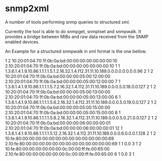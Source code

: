 snmp2xml
========

A number of tools performing snmp queries to structured xml.

Currently the tool is able to do snmpget, snmptset and snmpwalk.
It provides a bridge between MIBs and raw data received from the SNMP enabled devices.

An Example for a structured snmpwalk in xml format is the one bellow.

<?xml version="1.0" ?>
<root>
    <iso oid="1">
        <org oid="1.3">
            <dod oid="1.3.6">
                <internet oid="1.3.6.1">
                    <mgmt oid="1.3.6.1.2">
                        <mib-2 oid="1.3.6.1.2.1">
                            <ipv6MIB oid="1.3.6.1.2.1.55">
                                <ipv6MIBObjects oid="1.3.6.1.2.1.55.1">
                                    <ipv6Forwarding oid="1.3.6.1.2.1.55.1.1">1</ipv6Forwarding>
                                    <ipv6IfTable oid="1.3.6.1.2.1.55.1.5">
                                    </ipv6IfTable>
                                    <ipv6AddrTable oid="1.3.6.1.2.1.55.1.8">
                                    </ipv6AddrTable>
                                    <ipv6RouteTable oid="1.3.6.1.2.1.55.1.11">
                                    </ipv6RouteTable>
                                    <ipv6NetToMediaTable oid="1.3.6.1.2.1.55.1.12">
                                    </ipv6NetToMediaTable>
                                </ipv6MIBObjects>
                            </ipv6MIB>
                        </mib-2>
                    </mgmt>
                    <private oid="1.3.6.1.4">
                        <enterprises oid="1.3.6.1.4.1">
                            <cisco oid="1.3.6.1.4.1.9">
                                <ciscoExperiment oid="1.3.6.1.4.1.9.10">
                                    <ciscoIetfIpMIB oid="1.3.6.1.4.1.9.10.86">
                                        <ciscoIetfIpMIBObjects oid="1.3.6.1.4.1.9.10.86.1">
                                            <cIp oid="1.3.6.1.4.1.9.10.86.1.1">
                                                <cIpAddressTable oid="1.3.6.1.4.1.9.10.86.1.1.2">
                                                    <cIpAddressEntry oid="1.3.6.1.4.1.9.10.86.1.1.2.1">
                                                        <index name="cIpAddressAddrType" syntax="INTEGER" oid="1.3.6.1.4.1.9.10.86.1.1.2.1.1">2</index>
                                                        <!--cIpAddressAddr ==2001:0470:1f0b:0abd:0000:0000:0000:0010-->
                                                        <!--ne moga da razbera zashto pri nas zapochva s 10.... -->
                                                        <!-- moje bi e dobre da se dobavi i Permission 	v sluchaia not-accessible-->
                                                        <index name="cIpAddressAddr" syntax="OCTET STRING" oid="1.3.6.1.4.1.9.10.86.1.1.2.1.2">10:20:01:04:70:1f:0b:0a:bd:00:00:00:00:00:00:00:10</index>
                                                        <instance instanceIndex="1" instanceName="cIpAddressAddrType.cIpAddressAddr">2.10:20:01:04:70:1f:0b:0a:bd:00:00:00:00:00:00:00:10</instance>
                                                        <cIpAddressIfIndex oid="1.3.6.1.4.1.9.10.86.1.1.2.1.3.2.16.32.1.4.112.31.11.10.189.0.0.0.0.0.0.0.16">1</cIpAddressIfIndex>
                                                        <cIpAddressType oid="1.3.6.1.4.1.9.10.86.1.1.2.1.4.2.16.32.1.4.112.31.11.10.189.0.0.0.0.0.0.0.16">1</cIpAddressType>
                                                        <cIpAddressPrefix oid="1.3.6.1.4.1.9.10.86.1.1.2.1.5.2.16.32.1.4.112.31.11.10.189.0.0.0.0.0.0.0.16">1.3.6.1.4.1.9.10.86.1.1.1.1.5.1.2.16.32.1.4.112.31.11.10.189.0.0.0.0.0.0.0.0.96</cIpAddressPrefix>
                                                        <cIpAddressOrigin oid="1.3.6.1.4.1.9.10.86.1.1.2.1.6.2.16.32.1.4.112.31.11.10.189.0.0.0.0.0.0.0.16">2</cIpAddressOrigin>
                                                        <cIpAddressStatus oid="1.3.6.1.4.1.9.10.86.1.1.2.1.7.2.16.32.1.4.112.31.11.10.189.0.0.0.0.0.0.0.16">1</cIpAddressStatus>
                                                    </cIpAddressEntry>
                                                    <cIpAddressEntry oid="1.3.6.1.4.1.9.10.86.1.1.2.1">
                                                        <index name="cIpAddressAddrType" syntax="INTEGER" oid="1.3.6.1.4.1.9.10.86.1.1.2.1.1">2</index>
                                                        <index name="cIpAddressAddr" syntax="OCTET STRING" oid="1.3.6.1.4.1.9.10.86.1.1.2.1.2">10:20:01:04:70:1f:0b:0a:bd:00:00:00:05:00:12:00:00</index>
                                                        <instance instanceIndex="2" instanceName="cIpAddressAddrType.cIpAddressAddr">2.10:20:01:04:70:1f:0b:0a:bd:00:00:00:05:00:12:00:00</instance>
                                                        <cIpAddressIfIndex oid="1.3.6.1.4.1.9.10.86.1.1.2.1.3.2.16.32.1.4.112.31.11.10.189.0.0.0.5.0.18.0.0">7</cIpAddressIfIndex>
                                                        <cIpAddressType oid="1.3.6.1.4.1.9.10.86.1.1.2.1.4.2.16.32.1.4.112.31.11.10.189.0.0.0.5.0.18.0.0">1</cIpAddressType>
                                                        <cIpAddressPrefix oid="1.3.6.1.4.1.9.10.86.1.1.2.1.5.2.16.32.1.4.112.31.11.10.189.0.0.0.5.0.18.0.0">1.3.6.1.4.1.9.10.86.1.1.1.1.5.7.2.16.32.1.4.112.31.11.10.189.0.0.0.5.0.18.0.0.127</cIpAddressPrefix>
                                                        <cIpAddressOrigin oid="1.3.6.1.4.1.9.10.86.1.1.2.1.6.2.16.32.1.4.112.31.11.10.189.0.0.0.5.0.18.0.0">2</cIpAddressOrigin>
                                                        <cIpAddressStatus oid="1.3.6.1.4.1.9.10.86.1.1.2.1.7.2.16.32.1.4.112.31.11.10.189.0.0.0.5.0.18.0.0">1</cIpAddressStatus>
                                                    </cIpAddressEntry>
                                                    <cIpAddressEntry oid="1.3.6.1.4.1.9.10.86.1.1.2.1">
                                                        <index name="cIpAddressAddrType" syntax="INTEGER" oid="1.3.6.1.4.1.9.10.86.1.1.2.1.1">2</index>
                                                        <index name="cIpAddressAddr" syntax="OCTET STRING" oid="1.3.6.1.4.1.9.10.86.1.1.2.1.2">10:20:01:04:70:1f:0b:0a:bd:00:00:00:05:00:13:00:00</index>
                                                        <instance instanceIndex="3" instanceName="cIpAddressAddrType.cIpAddressAddr">2.10:20:01:04:70:1f:0b:0a:bd:00:00:00:05:00:13:00:00</instance>
                                                        <cIpAddressIfIndex oid="1.3.6.1.4.1.9.10.86.1.1.2.1.3.2.16.32.1.4.112.31.11.10.189.0.0.0.5.0.19.0.0">6</cIpAddressIfIndex>
                                                        <cIpAddressType oid="1.3.6.1.4.1.9.10.86.1.1.2.1.4.2.16.32.1.4.112.31.11.10.189.0.0.0.5.0.19.0.0">1</cIpAddressType>
                                                        <cIpAddressPrefix oid="1.3.6.1.4.1.9.10.86.1.1.2.1.5.2.16.32.1.4.112.31.11.10.189.0.0.0.5.0.19.0.0">1.3.6.1.4.1.9.10.86.1.1.1.1.5.6.2.16.32.1.4.112.31.11.10.189.0.0.0.5.0.19.0.0.127</cIpAddressPrefix>
                                                        <cIpAddressOrigin oid="1.3.6.1.4.1.9.10.86.1.1.2.1.6.2.16.32.1.4.112.31.11.10.189.0.0.0.5.0.19.0.0">2</cIpAddressOrigin>
                                                        <cIpAddressStatus oid="1.3.6.1.4.1.9.10.86.1.1.2.1.7.2.16.32.1.4.112.31.11.10.189.0.0.0.5.0.19.0.0">1</cIpAddressStatus>
                                                    </cIpAddressEntry>
                                                    <cIpAddressEntry oid="1.3.6.1.4.1.9.10.86.1.1.2.1">
                                                        <index name="cIpAddressAddrType" syntax="INTEGER" oid="1.3.6.1.4.1.9.10.86.1.1.2.1.1">2</index>
                                                        <index name="cIpAddressAddr" syntax="OCTET STRING" oid="1.3.6.1.4.1.9.10.86.1.1.2.1.2">10:20:01:04:70:1f:0b:0a:bd:00:00:00:05:00:15:00:00</index>
                                                        <instance instanceIndex="4" instanceName="cIpAddressAddrType.cIpAddressAddr">2.10:20:01:04:70:1f:0b:0a:bd:00:00:00:05:00:15:00:00</instance>
                                                        <cIpAddressIfIndex oid="1.3.6.1.4.1.9.10.86.1.1.2.1.3.2.16.32.1.4.112.31.11.10.189.0.0.0.5.0.21.0.0">8</cIpAddressIfIndex>
                                                        <cIpAddressType oid="1.3.6.1.4.1.9.10.86.1.1.2.1.4.2.16.32.1.4.112.31.11.10.189.0.0.0.5.0.21.0.0">1</cIpAddressType>
                                                        <cIpAddressPrefix oid="1.3.6.1.4.1.9.10.86.1.1.2.1.5.2.16.32.1.4.112.31.11.10.189.0.0.0.5.0.21.0.0">1.3.6.1.4.1.9.10.86.1.1.1.1.5.8.2.16.32.1.4.112.31.11.10.189.0.0.0.5.0.21.0.0.127</cIpAddressPrefix>
                                                        <cIpAddressOrigin oid="1.3.6.1.4.1.9.10.86.1.1.2.1.6.2.16.32.1.4.112.31.11.10.189.0.0.0.5.0.21.0.0">2</cIpAddressOrigin>
                                                        <cIpAddressStatus oid="1.3.6.1.4.1.9.10.86.1.1.2.1.7.2.16.32.1.4.112.31.11.10.189.0.0.0.5.0.21.0.0">1</cIpAddressStatus>
                                                    </cIpAddressEntry>
                                                    <cIpAddressEntry oid="1.3.6.1.4.1.9.10.86.1.1.2.1">
                                                        <index name="cIpAddressAddrType" syntax="INTEGER" oid="1.3.6.1.4.1.9.10.86.1.1.2.1.1">2</index>
                                                        <index name="cIpAddressAddr" syntax="OCTET STRING" oid="1.3.6.1.4.1.9.10.86.1.1.2.1.2">10:20:01:04:70:1f:0b:0a:bd:00:00:00:06:00:00:00:01</index>
                                                        <instance instanceIndex="5" instanceName="cIpAddressAddrType.cIpAddressAddr">2.10:20:01:04:70:1f:0b:0a:bd:00:00:00:06:00:00:00:01</instance>
                                                        <cIpAddressIfIndex oid="1.3.6.1.4.1.9.10.86.1.1.2.1.3.2.16.32.1.4.112.31.11.10.189.0.0.0.6.0.0.0.1">12</cIpAddressIfIndex>
                                                        <cIpAddressType oid="1.3.6.1.4.1.9.10.86.1.1.2.1.4.2.16.32.1.4.112.31.11.10.189.0.0.0.6.0.0.0.1">1</cIpAddressType>
                                                        <cIpAddressPrefix oid="1.3.6.1.4.1.9.10.86.1.1.2.1.5.2.16.32.1.4.112.31.11.10.189.0.0.0.6.0.0.0.1">1.3.6.1.4.1.9.10.86.1.1.1.1.5.12.2.16.32.1.4.112.31.11.10.189.0.0.0.6.0.0.0.1.128</cIpAddressPrefix>
                                                        <cIpAddressOrigin oid="1.3.6.1.4.1.9.10.86.1.1.2.1.6.2.16.32.1.4.112.31.11.10.189.0.0.0.6.0.0.0.1">2</cIpAddressOrigin>
                                                        <cIpAddressStatus oid="1.3.6.1.4.1.9.10.86.1.1.2.1.7.2.16.32.1.4.112.31.11.10.189.0.0.0.6.0.0.0.1">1</cIpAddressStatus>
                                                    </cIpAddressEntry>
                                                    <cIpAddressEntry oid="1.3.6.1.4.1.9.10.86.1.1.2.1">
                                                        <index name="cIpAddressAddrType" syntax="INTEGER" oid="1.3.6.1.4.1.9.10.86.1.1.2.1.1">2</index>
                                                        <index name="cIpAddressAddr" syntax="OCTET STRING" oid="1.3.6.1.4.1.9.10.86.1.1.2.1.2">10:fe:80:00:00:00:00:00:00:00:00:00:00:00:00:00:69</index>
                                                        <instance instanceIndex="6" instanceName="cIpAddressAddrType.cIpAddressAddr">2.10:fe:80:00:00:00:00:00:00:00:00:00:00:00:00:00:69</instance>
                                                        <cIpAddressIfIndex oid="1.3.6.1.4.1.9.10.86.1.1.2.1.3.2.16.254.128.0.0.0.0.0.0.0.0.0.0.0.0.0.105">1</cIpAddressIfIndex>
                                                        <cIpAddressType oid="1.3.6.1.4.1.9.10.86.1.1.2.1.4.2.16.254.128.0.0.0.0.0.0.0.0.0.0.0.0.0.105">1</cIpAddressType>
                                                        <cIpAddressPrefix oid="1.3.6.1.4.1.9.10.86.1.1.2.1.5.2.16.254.128.0.0.0.0.0.0.0.0.0.0.0.0.0.105">0.0</cIpAddressPrefix>
                                                        <cIpAddressOrigin oid="1.3.6.1.4.1.9.10.86.1.1.2.1.6.2.16.254.128.0.0.0.0.0.0.0.0.0.0.0.0.0.105">3</cIpAddressOrigin>
                                                        <cIpAddressStatus oid="1.3.6.1.4.1.9.10.86.1.1.2.1.7.2.16.254.128.0.0.0.0.0.0.0.0.0.0.0.0.0.105">1</cIpAddressStatus>
                                                    </cIpAddressEntry>
                                                    <cIpAddressEntry oid="1.3.6.1.4.1.9.10.86.1.1.2.1">
                                                        <index name="cIpAddressAddrType" syntax="INTEGER" oid="1.3.6.1.4.1.9.10.86.1.1.2.1.1">2</index>
                                                        <index name="cIpAddressAddr" syntax="OCTET STRING" oid="1.3.6.1.4.1.9.10.86.1.1.2.1.2">10:fe:80:00:00:00:00:00:00:0c:00:00:ff:fe:00:65:00</index>
                                                        <instance instanceIndex="7" instanceName="cIpAddressAddrType.cIpAddressAddr">2.10:fe:80:00:00:00:00:00:00:0c:00:00:ff:fe:00:65:00</instance>
                                                        <cIpAddressIfIndex oid="1.3.6.1.4.1.9.10.86.1.1.2.1.3.2.16.254.128.0.0.0.0.0.0.12.0.0.255.254.0.101.0">6</cIpAddressIfIndex>
                                                        <cIpAddressType oid="1.3.6.1.4.1.9.10.86.1.1.2.1.4.2.16.254.128.0.0.0.0.0.0.12.0.0.255.254.0.101.0">1</cIpAddressType>
                                                        <cIpAddressPrefix oid="1.3.6.1.4.1.9.10.86.1.1.2.1.5.2.16.254.128.0.0.0.0.0.0.12.0.0.255.254.0.101.0">0.0</cIpAddressPrefix>
                                                        <cIpAddressOrigin oid="1.3.6.1.4.1.9.10.86.1.1.2.1.6.2.16.254.128.0.0.0.0.0.0.12.0.0.255.254.0.101.0">3</cIpAddressOrigin>
                                                        <cIpAddressStatus oid="1.3.6.1.4.1.9.10.86.1.1.2.1.7.2.16.254.128.0.0.0.0.0.0.12.0.0.255.254.0.101.0">1</cIpAddressStatus>
                                                    </cIpAddressEntry>
                                                </cIpAddressTable>
                                            </cIp>
                                        </ciscoIetfIpMIBObjects>
                                    </ciscoIetfIpMIB>
                                </ciscoExperiment>
                            </cisco>
                        </enterprises>
                    </private>
                </internet>
            </dod>
        </org>
    </iso>
</root>